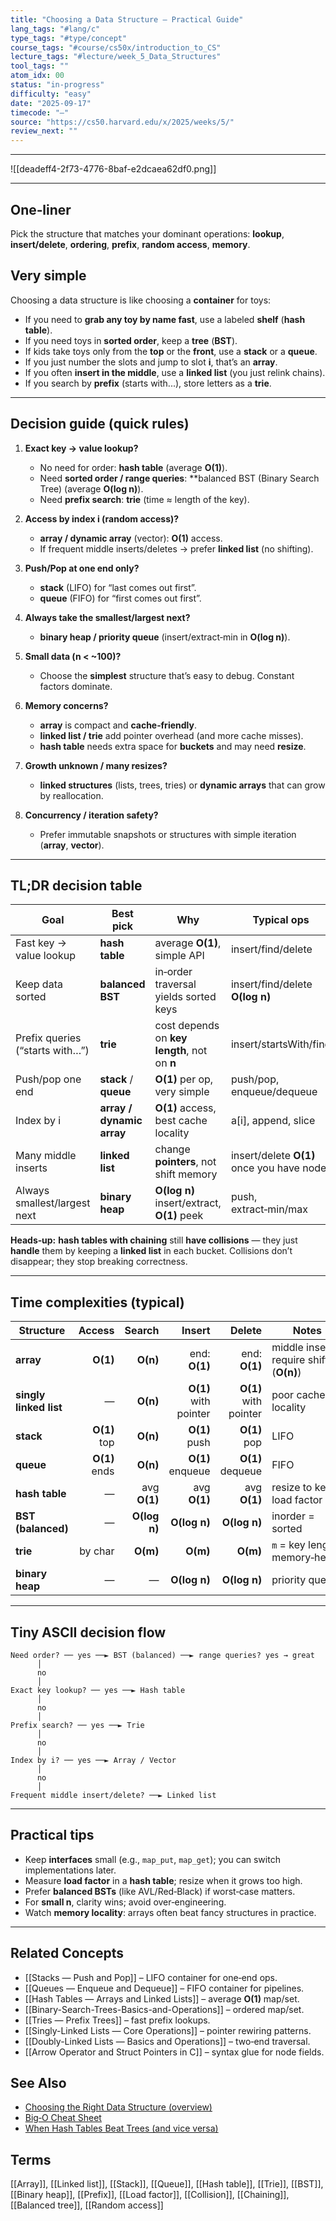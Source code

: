 ```yaml
---
title: "Choosing a Data Structure — Practical Guide"
lang_tags: "#lang/c"
type_tags: "#type/concept"
course_tags: "#course/cs50x/introduction_to_CS"
lecture_tags: "#lecture/week_5_Data_Structures"
tool_tags: ""
atom_idx: 00
status: "in-progress"
difficulty: "easy"
date: "2025-09-17"
timecode: "—"
source: "https://cs50.harvard.edu/x/2025/weeks/5/"
review_next: ""
---
```


---

![[deadeff4-2f73-4776-8baf-e2dcaea62df0.png]]

---

## One‑liner
Pick the structure that matches your dominant operations: **lookup**, **insert/delete**, **ordering**, **prefix**, **random access**, **memory**.

## Very simple
Choosing a data structure is like choosing a **container** for toys:  
- If you need to **grab any toy by name fast**, use a labeled **shelf** (**hash table**).  
- If you need toys in **sorted order**, keep a **tree** (**BST**).  
- If kids take toys only from the **top** or the **front**, use a **stack** or a **queue**.  
- If you just number the slots and jump to slot **i**, that’s an **array**.  
- If you often **insert in the middle**, use a **linked list** (you just relink chains).  
- If you search by **prefix** (starts with...), store letters as a **trie**.

---

## Decision guide (quick rules)

1) **Exact key → value lookup?**  
   - No need for order: **hash table** (average **O(1)**).  
   - Need **sorted order / range queries**: **balanced BST (Binary Search Tree) (average **O(log n)**).  
   - Need **prefix search**: **trie** (time ≈ length of the key).

2) **Access by index i (random access)?**  
   - **array / dynamic array** (vector): **O(1)** access.  
   - If frequent middle inserts/deletes → prefer **linked list** (no shifting).

3) **Push/Pop at one end only?**  
   - **stack** (LIFO) for “last comes out first”.  
   - **queue** (FIFO) for “first comes out first”.

4) **Always take the smallest/largest next?**  
   - **binary heap / priority queue** (insert/extract‑min in **O(log n)**).

5) **Small data (n < ~100)?**  
   - Choose the **simplest** structure that’s easy to debug. Constant factors dominate.

6) **Memory concerns?**  
   - **array** is compact and **cache‑friendly**.  
   - **linked list / trie** add pointer overhead (and more cache misses).  
   - **hash table** needs extra space for **buckets** and may need **resize**.

7) **Growth unknown / many resizes?**  
   - **linked structures** (lists, trees, tries) or **dynamic arrays** that can grow by reallocation.

8) **Concurrency / iteration safety?**  
   - Prefer immutable snapshots or structures with simple iteration (**array**, **vector**).

---

## TL;DR decision table

| **Goal** | **Best pick** | **Why** | **Typical ops** |
|---|---|---|---|
| Fast key → value lookup | **hash table** | average **O(1)**, simple API | insert/find/delete |
| Keep data sorted | **balanced BST** | in‑order traversal yields sorted keys | insert/find/delete **O(log n)** |
| Prefix queries (“starts with…”) | **trie** | cost depends on **key length**, not on **n** | insert/startsWith/find |
| Push/pop one end | **stack** / **queue** | **O(1)** per op, very simple | push/pop, enqueue/dequeue |
| Index by i | **array / dynamic array** | **O(1)** access, best cache locality | a[i], append, slice |
| Many middle inserts | **linked list** | change **pointers**, not shift memory | insert/delete **O(1)** once you have node |
| Always smallest/largest next | **binary heap** | **O(log n)** insert/extract, **O(1)** peek | push, extract‑min/max |

**Heads‑up:** **hash tables with chaining** still **have collisions** — they just **handle** them by keeping a **linked list** in each bucket. Collisions don’t disappear; they stop breaking correctness.

---

## Time complexities (typical)

| **Structure** | **Access** | **Search** | **Insert** | **Delete** | **Notes** |
|---|---:|---:|---:|---:|---|
| **array** | **O(1)** | **O(n)** | end: **O(1)** | end: **O(1)** | middle inserts require shifting (**O(n)**) |
| **singly linked list** | — | **O(n)** | **O(1)** with pointer | **O(1)** with pointer | poor cache locality |
| **stack** | **O(1)** top | **O(n)** | **O(1)** push | **O(1)** pop | LIFO |
| **queue** | **O(1)** ends | **O(n)** | **O(1)** enqueue | **O(1)** dequeue | FIFO |
| **hash table** | — | avg **O(1)** | avg **O(1)** | avg **O(1)** | resize to keep load factor low |
| **BST (balanced)** | — | **O(log n)** | **O(log n)** | **O(log n)** | inorder = sorted |
| **trie** | by char | **O(m)** | **O(m)** | **O(m)** | `m` = key length; memory‑heavy |
| **binary heap** | — | — | **O(log n)** | **O(log n)** | priority queue |

---

## Tiny ASCII decision flow
```
Need order? ── yes ──► BST (balanced) ──► range queries? yes → great
      │
      no
      │
Exact key lookup? ── yes ──► Hash table
      │
      no
      │
Prefix search? ── yes ──► Trie
      │
      no
      │
Index by i? ── yes ──► Array / Vector
      │
      no
      │
Frequent middle insert/delete? ──► Linked list
```

---

## Practical tips
- Keep **interfaces** small (e.g., `map_put`, `map_get`); you can switch implementations later.  
- Measure **load factor** in a **hash table**; resize when it grows too high.  
- Prefer **balanced BSTs** (like AVL/Red‑Black) if worst‑case matters.  
- For **small n**, clarity wins; avoid over‑engineering.  
- Watch **memory locality**: arrays often beat fancy structures in practice.

---

## Related Concepts
- [[Stacks — Push and Pop]] – LIFO container for one‑end ops.
- [[Queues — Enqueue and Dequeue]] – FIFO container for pipelines.
- [[Hash Tables — Arrays and Linked Lists]] – average **O(1)** map/set.
- [[Binary-Search-Trees-Basics-and-Operations]] – ordered map/set.
- [[Tries — Prefix Trees]] – fast prefix lookups.
- [[Singly-Linked Lists — Core Operations]] – pointer rewiring patterns.
- [[Doubly-Linked Lists — Basics and Operations]] – two‑end traversal.
- [[Arrow Operator and Struct Pointers in C]] – syntax glue for node fields.

## See Also
- [Choosing the Right Data Structure (overview)](https://en.wikipedia.org/wiki/Data_structure#Overview)
- [Big‑O Cheat Sheet](https://www.bigocheatsheet.com/)
- [When Hash Tables Beat Trees (and vice versa)](https://stackoverflow.com/questions/31022269/when-to-use-a-hash-table-vs-a-binary-search-tree)

## Terms
[[Array]], [[Linked list]], [[Stack]], [[Queue]], [[Hash table]], [[Trie]], [[BST]], [[Binary heap]], [[Prefix]], [[Load factor]], [[Collision]], [[Chaining]], [[Balanced tree]], [[Random access]]
